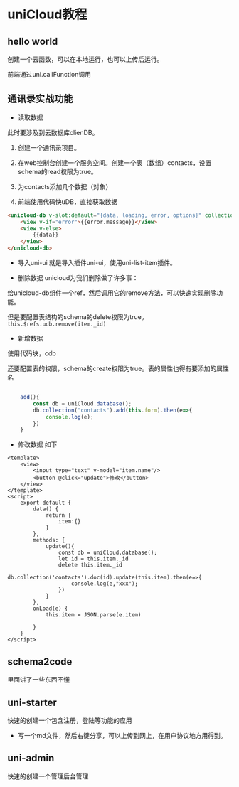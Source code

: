 # uniCloud教程

## hello world
创建一个云函数，可以在本地运行，也可以上传后运行。

前端通过uni.callFunction调用

## 通讯录实战功能
- 读取数据

此时要涉及到云数据库clienDB。

1. 创建一个通讯录项目。

2. 在web控制台创建一个服务空间。创建一个表（数组）contacts，设置schema的read权限为true。

3. 为contacts添加几个数据（对象）

4. 前端使用代码快uDB，直接获取数据
```html
<unicloud-db v-slot:default="{data, loading, error, options}" collection="contacts">
    <view v-if="error">{{error.message}}</view>
    <view v-else>
        {{data}}
    </view>
</unicloud-db>
```

- 导入uni-ui
就是导入插件uni-ui，使用uni-list-item插件。

- 删除数据
unicloud为我们删除做了许多事：

给unicloud-db组件一个ref，然后调用它的remove方法，可以快速实现删除功能。

但是要配置表结构的schema的delete权限为true。
`this.$refs.udb.remove(item._id)`
- 新增数据

使用代码块，cdb

还要配置表的权限，schema的create权限为true。表的属性也得有要添加的属性名
```js

    add(){
        const db = uniCloud.database();
        db.collection("contacts").add(this.form).then(e=>{
            console.log(e);
        })
    }

```
- 修改数据
如下
```vue
<template>
	<view>
		<input type="text" v-model="item.name"/>
		<button @click="update">修改</button>
	</view>
</template>
<script>
    export default {
        data() {
            return {
                item:{}
            }
        },
        methods: {
            update(){
                const db = uniCloud.database();
                let id = this.item._id
                delete this.item._id
                db.collection('contacts').doc(id).update(this.item).then(e=>{
                    console.log(e,"xxx");
                })
            }
        },
        onLoad(e) {
            this.item = JSON.parse(e.item)
            
        }
    }
</script>
```

## schema2code
里面讲了一些东西不懂

## uni-starter
快速的创建一个包含注册，登陆等功能的应用

- 写一个md文件，然后右键分享，可以上传到网上，在用户协议地方用得到。

## uni-admin
快速的创建一个管理后台管理

